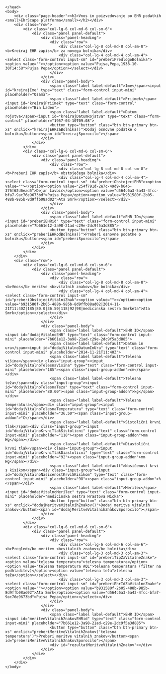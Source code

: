 
<!DOCTYPE html>
<html>
	<head>
	    <meta http-equiv="Content-Type" content="text/html; charset=UTF-8"/>
	    <title>EhrScape - Vnos in poizvedovanje po EHR podatkih</title>
	    <script src="http://ajax.googleapis.com/ajax/libs/jquery/2.1.0/jquery.min.js"></script>
	    <link href="http://maxcdn.bootstrapcdn.com/bootstrap/3.3.1/css/bootstrap.min.css" rel="stylesheet">
	    <script src="http://maxcdn.bootstrapcdn.com/bootstrap/3.3.1/js/bootstrap.min.js"></script>
	    <script src="demo.js"></script>
	    <style>
	  		body {padding: 10px;}
	  		.btn {margin-top: 10px;}
	  		.obvestilo {margin-left:10px;}
	  	</style>
	  	
	</head>
	<body>
		<div class="page-header"><h2>Vnos in poizvedovanje po EHR podatkih <small>EhrScape platforma</small></h2></div>
		<div class="row">
			<div class="col-lg-6 col-md-6 col-sm-6">
				<div class="panel panel-default">
					<div class="panel-heading">
						<div class="row">
							<div class="col-lg-8 col-md-8 col-sm-8"><b>Kreiraj EHR zapis</b> za novega bolnika</div>
							<div class="col-lg-4 col-md-4 col-sm-4"><select class="form-control input-sm" id="preberiPredlogoBolnika"><option value=""></option><option value="Pujsa,Pepa,1938-10-30T14:58">Pujsa Pepa</option></select></div>
						</div>
					</div>
					<div class="panel-body">
						<span class="label label-default">Ime</span><input id="kreirajIme" type="text" class="form-control input-mini" placeholder="Osama">
						<span class="label label-default">Priimek</span><input id="kreirajPriimek" type="text" class="form-control" placeholder="Bin Laden">
						<span class="label label-default">Datum rojstva</span><input id="kreirajDatumRojstva" type="text" class="form-control" placeholder="1957-03-10T09:08">
						<button type="button" class="btn btn-primary btn-xs" onclick="kreirajEHRzaBolnika()">Dodaj osnovne podatke o bolniku</button><span id="kreirajSporocilo"></span>
				  	</div>
				</div>
			</div>
			<div class="col-lg-6 col-md-6 col-sm-6">
				<div class="panel panel-default">
					<div class="panel-heading">
						<div class="row">
							<div class="col-lg-8 col-md-8 col-sm-8"><b>Preberi EHR zapis</b> obstoječega bolnika</div>
							<div class="col-lg-4 col-md-4 col-sm-4"><select class="form-control input-sm" id="preberiObstojeciEHR"><option value=""></option><option value="254f791d-2e7c-49d9-b646-376f62d6ead5">Dejan Lavbič</option><option value="d564c6a3-5a43-4fcc-bfa7-9ac76e9673bd">Pujsa Pepa</option><option value="b931580f-2b05-488b-985b-8d9ffb08ad02">Ata Smrk</option></select></div>
						</div>
					</div>
					<div class="panel-body">
						<span class="label label-default">EHR ID</span><input id="preberiEHRid" type="text" class="form-control input-mini" placeholder="7b661e12-3a98-21ad-c29e-2dc9f5a3d885">
						<button type="button" class="btn btn-primary btn-xs" onclick="preberiEHRodBolnika()">Preberi osnovne podatke o bolniku</button><span id="preberiSporocilo"></span>
				  	</div>
				</div>
			</div>
		</div>
		<div class="row">
			<div class="col-lg-6 col-md-6 col-sm-6">
				<div class="panel panel-default">
					<div class="panel-heading">
						<div class="row">
							<div class="col-lg-8 col-md-8 col-sm-8"><b>Vnos</b> meritve <b>vitalnih znakov</b> bolnika</div>
							<div class="col-lg-4 col-md-4 col-sm-4"><select class="form-control input-sm" id="preberiObstojeciVitalniZnak"><option value=""></option><option value="b931580f-2b05-488b-985b-8d9ffb08ad02|2014-11-21T11:40Z|185|80.0|36.50|118|92|98|medicinska sestra Smrketa">Ata Smrk</option></select></div>
						</div>
					</div>				
					<div class="panel-body">
						<span class="label label-default">EHR ID</span><input id="dodajVitalnoEHR" type="text" class="form-control input-mini" placeholder="7b661e12-3a98-21ad-c29e-2dc9f5a3d885">
						<span class="label label-default">Datum in ura</span><input id="dodajVitalnoDatumInUra" type="text" class="form-control input-mini" placeholder="2014-11-21T11:40Z">
						<span class="label label-default">Telesna višina</span><div class="input-group"><input id="dodajVitalnoTelesnaVisina" type="text" class="form-control input-mini" placeholder="185"><span class="input-group-addon">cm</span></div>
						<span class="label label-default">Telesna teža</span><div class="input-group"><input id="dodajVitalnoTelesnaTeza" type="text" class="form-control input-mini" placeholder="80.00"><span class="input-group-addon">kg</span></div>
						<span class="label label-default">Telesna temperatura</span><div class="input-group"><input id="dodajVitalnoTelesnaTemperatura" type="text" class="form-control input-mini" placeholder="36.50"><span class="input-group-addon">°C</span></div>
						<span class="label label-default">Sistolični krvni tlak</span><div class="input-group"><input id="dodajVitalnoKrvniTlakSistolicni" type="text" class="form-control input-mini" placeholder="118"><span class="input-group-addon">mm Hg</span></div>
						<span class="label label-default">Diastolični krvni tlak</span><div class="input-group"><input id="dodajVitalnoKrvniTlakDiastolicni" type="text" class="form-control input-mini" placeholder="92"><span class="input-group-addon">mm Hg</span></div>
						<span class="label label-default">Nasičenost krvi s kisikom</span><div class="input-group"><input id="dodajVitalnoNasicenostKrviSKisikom" type="text" class="form-control input-mini" placeholder="98"><span class="input-group-addon">%</span></div>
						<span class="label label-default">Merilec</span><input id="dodajVitalnoMerilec" type="text" class="form-control input-mini" placeholder="medicinska sestra Hrastova Micka">
						<button type="button" class="btn btn-primary btn-xs" onclick="dodajMeritveVitalnihZnakov()">Dodaj meritve vitalnih znakov</button><span id="dodajMeritveVitalnihZnakovSporocilo"></span>
				  	</div>
				</div>
			</div>	
			<div class="col-lg-6 col-md-6 col-sm-6">
				<div class="panel panel-default">
					<div class="panel-heading">
						<div class="row">
							<div class="col-lg-6 col-md-6 col-sm-6"><b>Pregled</b> meritev <b>vitalnih znakov</b> bolnika</div>
							<div class="col-lg-3 col-md-3 col-sm-3"><select class="form-control input-sm" id="preberiTipZaVitalneZnake"><option value="telesna temperatura">telesna temperatura</option><option value="telesna temperatura AQL">telesna temperatura (filter na podhladitev)</option><option value="telesna teža">telesna teža</option></select></div>
							<div class="col-lg-3 col-md-3 col-sm-3"><select class="form-control input-sm" id="preberiEhrIdZaVitalneZnake"><option value=""></option><option value="b931580f-2b05-488b-985b-8d9ffb08ad02">Ata Smrk</option><option value="d564c6a3-5a43-4fcc-bfa7-9ac76e9673bd">Pujsa Pepa</option></select></div>
						</div>
					</div>				
					<div class="panel-body">
						<span class="label label-default">EHR ID</span><input id="meritveVitalnihZnakovEHRid" type="text" class="form-control input-mini" placeholder="7b661e12-3a98-21ad-c29e-2dc9f5a3d885">
						<button type="button" class="btn btn-primary btn-xs" onclick="preberiMeritveVitalnihZnakov('telesna temperatura')">Preberi meritve vitalnih znakov</button><span id="preberiMeritveVitalnihZnakovSporocilo"></span>
						<div id="rezultatMeritveVitalnihZnakov"></div>
				  	</div>
				</div>			
			</div>
		</div>
	</body>
</html>